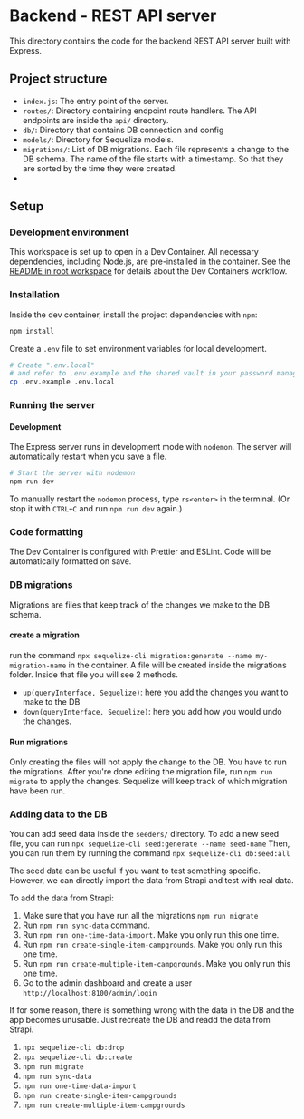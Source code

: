 # Backend - REST API server

This directory contains the code for the backend REST API server built with Express.

## Project structure

- `index.js`: The entry point of the server.
- `routes/`: Directory containing endpoint route handlers. The API endpoints are inside the `api/` directory.
- `db/`: Directory that contains DB connection and config
- `models/`: Directory for Sequelize models.
- `migrations/`: List of DB migrations. Each file represents a change to the DB schema. The name of the file starts with a timestamp. So that they are sorted by the time they were created.
-

## Setup

### Development environment

This workspace is set up to open in a Dev Container. All necessary dependencies, including Node.js, are pre-installed in the container. See the [README in root workspace](../README.md) for details about the Dev Containers workflow.

### Installation

Inside the dev container, install the project dependencies with `npm`:

```sh
npm install
```

Create a `.env` file to set environment variables for local development.

```sh
# Create ".env.local"
# and refer to .env.example and the shared vault in your password manager
cp .env.example .env.local
```

### Running the server

#### Development

The Express server runs in development mode with `nodemon`. The server will automatically restart when you save a file.

```sh
# Start the server with nodemon
npm run dev
```

To manually restart the `nodemon` process, type `rs<enter>` in the terminal. (Or stop it with `CTRL+C` and run `npm run dev` again.)

### Code formatting

The Dev Container is configured with Prettier and ESLint. Code will be automatically formatted on save.

### DB migrations

Migrations are files that keep track of the changes we make to the DB schema.

#### create a migration

run the command `npx sequelize-cli migration:generate --name my-migration-name` in the container. A file will be created inside the migrations folder. Inside that file you will see 2 methods.

- `up(queryInterface, Sequelize)`: here you add the changes you want to make to the DB
- `down(queryInterface, Sequelize)`: here you add how you would undo the changes.

#### Run migrations

Only creating the files will not apply the change to the DB. You have to run the migrations.
After you're done editing the migration file, run `npm run migrate` to apply the changes.
Sequelize will keep track of which migration have been run.

### Adding data to the DB

You can add seed data inside the `seeders/` directory.
To add a new seed file, you can run `npx sequelize-cli seed:generate --name seed-name`
Then, you can run them by running the command `npx sequelize-cli db:seed:all`

The seed data can be useful if you want to test something specific. However, we can directly import the data from Strapi and test with real data.

To add the data from Strapi:

1. Make sure that you have run all the migrations `npm run migrate`
2. Run `npm run sync-data` command.
3. Run `npm run one-time-data-import`. Make you only run this one time.
4. Run `npm run create-single-item-campgrounds`. Make you only run this one time.
5. Run `npm run create-multiple-item-campgrounds`. Make you only run this one time.
6. Go to the admin dashboard and create a user `http://localhost:8100/admin/login`

If for some reason, there is something wrong with the data in the DB and the app becomes unusable.
Just recreate the DB and readd the data from Strapi.

1. `npx sequelize-cli db:drop `
2. `npx sequelize-cli db:create`
3. `npm run migrate`
4. `npm run sync-data`
5. `npm run one-time-data-import`
6. `npm run create-single-item-campgrounds`
7. `npm run create-multiple-item-campgrounds`
